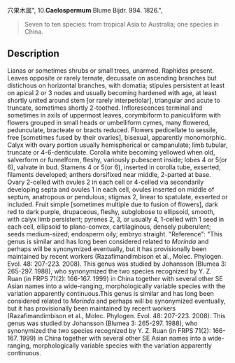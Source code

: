 穴果木属",
10.**Caelospermum** Blume Bijdr. 994. 1826.",

> Seven to ten species: from tropical Asia to Australia; one species in China.

## Description
Lianas or sometimes shrubs or small trees, unarmed. Raphides present. Leaves opposite or rarely ternate, decussate on ascending branches but distichous on horizontal branches, with domatia; stipules persistent at least on apical 2 or 3 nodes and usually becoming hardened with age, at least shortly united around stem [or rarely interpetiolar], triangular and acute to truncate, sometimes shortly 2-toothed. Inflorescences terminal and sometimes in axils of uppermost leaves, corymbiform to paniculiform with flowers grouped in small heads or umbelliform cymes, many flowered, pedunculate, bracteate or bracts reduced. Flowers pedicellate to sessile, free [sometimes fused by their ovaries], bisexual, apparently monomorphic. Calyx with ovary portion usually hemispherical or campanulate; limb tubular, truncate or 4-6-denticulate. Corolla white becoming yellowed when old, salverform or funnelform, fleshy, variously pubescent inside; lobes 4 or 5(or 6), valvate in bud. Stamens 4 or 5(or 6), inserted in corolla tube, exserted; filaments developed; anthers dorsifixed near middle, 2-parted at base. Ovary 2-celled with ovules 2 in each cell or 4-celled via secondarily developing septa and ovules 1 in each cell, ovules inserted on middle of septum, anatropous or pendulous; stigmas 2, linear to spatulate, exserted or included. Fruit simple [sometimes multiple due to fusion of flowers], dark red to dark purple, drupaceous, fleshy, subglobose to ellipsoid, smooth, with calyx limb persistent; pyrenes 2, 3, or usually 4, 1-celled with 1 seed in each cell, ellipsoid to plano-convex, cartilaginous, densely puberulent; seeds medium-sized; endosperm oily; embryo straight.
  "Reference": "This genus is similar and has long been considered related to *Morinda* and perhaps will be synonymized eventually, but it has provisionally been maintained by recent workers (Razafimandimbison et al., Molec. Phylogen. Evol. 48: 207-223. 2008). This genus was studied by Johansson (Blumea 3: 265-297. 1988), who synonymized the two species recognized by Y. Z. Ruan (in FRPS 71(2): 166-167. 1999) in China together with several other SE Asian names into a wide-ranging, morphologically variable species with the variation apparently continuous.This genus is similar and has long been considered related to *Morinda* and perhaps will be synonymized eventually, but it has provisionally been maintained by recent workers (Razafimandimbison et al., Molec. Phylogen. Evol. 48: 207-223. 2008). This genus was studied by Johansson (Blumea 3: 265-297. 1988), who synonymized the two species recognized by Y. Z. Ruan (in FRPS 71(2): 166-167. 1999) in China together with several other SE Asian names into a wide-ranging, morphologically variable species with the variation apparently continuous.
